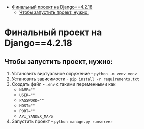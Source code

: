 - [Финальный проект на Django==4.2.18](#финальный-проект-на-django4218)
  - [Чтобы запустить проект, нужно:](#чтобы-запустить-проект-нужно)
# Финальный проект на Django==4.2.18

## Чтобы запустить проект, нужно:
1. Установить виртуальное окружение - `python -m venv venv`
2. Установить зависимости - `pip install -r requirements.txt`
3. Создать файл - `.env` c такими переменными как
   - `NAME=""`
   - `USER=""`
   - `PASSWORD=""`
   - `HOST=""`
   - `PORT=""`
   - `API_YANDEX_MAPS`
4. Запустить проект - `python manage.py runserver`
